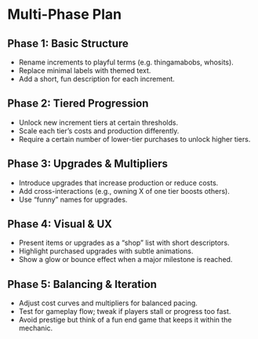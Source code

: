 # Multi-Phase Plan

## Phase 1: Basic Structure
- Rename increments to playful terms (e.g. thingamabobs, whosits).
- Replace minimal labels with themed text.
- Add a short, fun description for each increment.

## Phase 2: Tiered Progression
- Unlock new increment tiers at certain thresholds.
- Scale each tier’s costs and production differently.
- Require a certain number of lower-tier purchases to unlock higher tiers.

## Phase 3: Upgrades & Multipliers
- Introduce upgrades that increase production or reduce costs.
- Add cross-interactions (e.g., owning X of one tier boosts others).
- Use “funny” names for upgrades.

## Phase 4: Visual & UX
- Present items or upgrades as a “shop” list with short descriptors.
- Highlight purchased upgrades with subtle animations.
- Show a glow or bounce effect when a major milestone is reached.

## Phase 5: Balancing & Iteration
- Adjust cost curves and multipliers for balanced pacing.
- Test for gameplay flow; tweak if players stall or progress too fast.
- Avoid prestige but think of a fun end game that keeps it within the mechanic.
